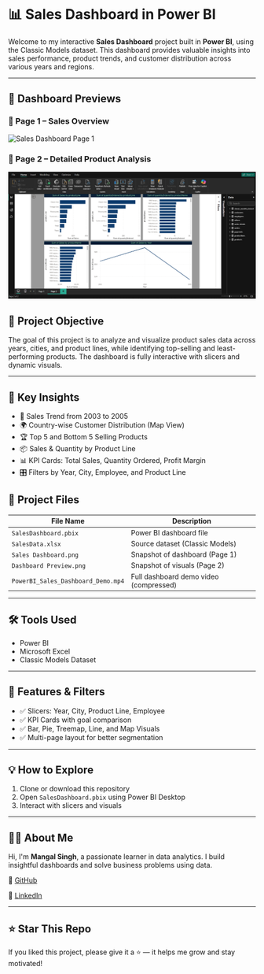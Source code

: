 # 📊 Sales Dashboard in Power BI

Welcome to my interactive **Sales Dashboard** project built in **Power BI**, using the Classic Models dataset. This dashboard provides valuable insights into sales performance, product trends, and customer distribution across various years and regions.

---


## 📸 Dashboard Previews

### 🔹 Page 1 – Sales Overview
![Sales Dashboard Page 1](Dashboard%20Preview.png)

### 🔹 Page 2 – Detailed Product Analysis
![Sales Dashboard Page 2](Sales%20Dashboard.png)


## 🚀 Project Objective

The goal of this project is to analyze and visualize product sales data across years, cities, and product lines, while identifying top-selling and least-performing products. The dashboard is fully interactive with slicers and dynamic visuals.

---

## 🎯 Key Insights

- 📅 Sales Trend from 2003 to 2005
- 🌍 Country-wise Customer Distribution (Map View)
- 🏆 Top 5 and Bottom 5 Selling Products
- 📦 Sales & Quantity by Product Line
- 📊 KPI Cards: Total Sales, Quantity Ordered, Profit Margin
- 🎛️ Filters by Year, City, Employee, and Product Line




## 📁 Project Files

| File Name                         | Description                              |
|----------------------------------|------------------------------------------|
| `SalesDashboard.pbix`            | Power BI dashboard file                  |
| `SalesData.xlsx`                 | Source dataset (Classic Models)          |
| `Sales Dashboard.png`            | Snapshot of dashboard (Page 1)           |
| `Dashboard Preview.png`          | Snapshot of visuals (Page 2)             |
| `PowerBI_Sales_Dashboard_Demo.mp4` | Full dashboard demo video (compressed)  |

---

## 🛠 Tools Used

- Power BI
- Microsoft Excel
- Classic Models Dataset

---

## 📌 Features & Filters

- ✅ Slicers: Year, City, Product Line, Employee
- ✅ KPI Cards with goal comparison
- ✅ Bar, Pie, Treemap, Line, and Map Visuals
- ✅ Multi-page layout for better segmentation

---

## 💡 How to Explore

1. Clone or download this repository
2. Open `SalesDashboard.pbix` using Power BI Desktop
3. Interact with slicers and visuals

---

## 🙋‍♂️ About Me

Hi, I'm **Mangal Singh**, a passionate learner in data analytics. I build insightful dashboards and solve business problems using data.

🔗 [GitHub](https://github.com/mangal-singh001)  

🔗 [LinkedIn](https://www.linkedin.com/in/mangal-singh123/)

---


## ⭐ Star This Repo

If you liked this project, please give it a ⭐ — it helps me grow and stay motivated!

